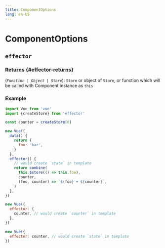 ```yaml
---
title: ComponentOptions
lang: en-US
---
```


# ComponentOptions

## `effector`

### Returns {#effector-returns}

(_`Function | Object | Store`_): `Store` or object of `Store`, or function which will be called with Component instance as `this`

### Example

```js
import Vue from 'vue'
import {createStore} from 'effector'

const counter = createStore(0)

new Vue({
  data() {
    return {
      foo: 'bar',
    }
  },
  effector() {
    // would create `state` in template
    return combine(
      this.$store(() => this.foo),
      counter,
      (foo, counter) => `${foo} + ${counter}`,
    )
  },
})
```

```js
new Vue({
  effector: {
    counter, // would create `counter` in template
  },
})
```

```js
new Vue({
  effector: counter, // would create `state` in template
})
```
